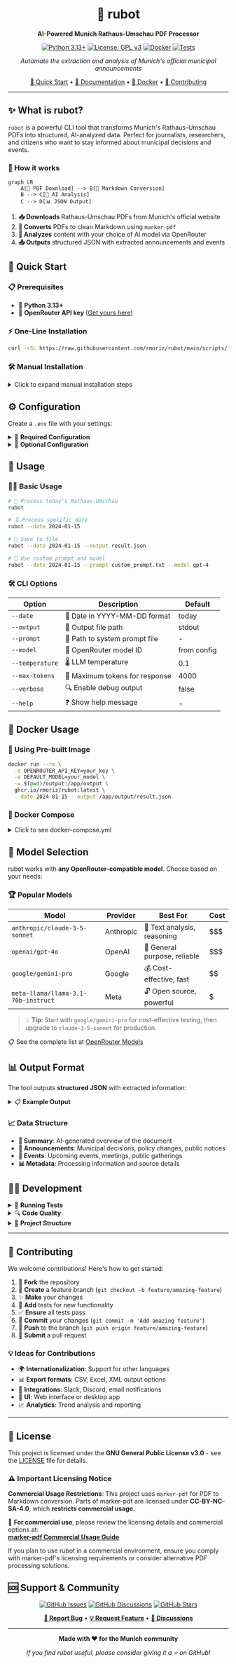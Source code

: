 <div align="center">

# 🤖 rubot

**AI-Powered Munich Rathaus-Umschau PDF Processor**

[![Python 3.13+](https://img.shields.io/badge/python-3.13+-blue.svg)](https://www.python.org/downloads/)
[![License: GPL v3](https://img.shields.io/badge/License-GPLv3-blue.svg)](https://www.gnu.org/licenses/gpl-3.0)
[![Docker](https://img.shields.io/badge/docker-available-blue.svg)](https://github.com/rmoriz/rubot/pkgs/container/rubot)
[![Tests](https://github.com/rmoriz/rubot/workflows/Test%20rubot/badge.svg)](https://github.com/rmoriz/rubot/actions)

*Automate the extraction and analysis of Munich's official municipal announcements*

[🚀 Quick Start](#-quick-start) • [📖 Documentation](#-configuration) • [🐳 Docker](#-docker-usage) • [🤝 Contributing](#-contributing)

</div>

---

## ✨ What is rubot?

`rubot` is a powerful CLI tool that transforms Munich's Rathaus-Umschau PDFs into structured, AI-analyzed data. Perfect for journalists, researchers, and citizens who want to stay informed about municipal decisions and events.

### 🔄 How it works

```mermaid
graph LR
    A[📄 PDF Download] --> B[📝 Markdown Conversion]
    B --> C[🤖 AI Analysis]
    C --> D[📊 JSON Output]
```

1. **📥 Downloads** Rathaus-Umschau PDFs from Munich's official website
2. **🔄 Converts** PDFs to clean Markdown using `marker-pdf`
3. **🧠 Analyzes** content with your choice of AI model via OpenRouter
4. **📤 Outputs** structured JSON with extracted announcements and events

## 🚀 Quick Start

### 📋 Prerequisites

- 🐍 **Python 3.13+**
- 🔑 **OpenRouter API key** ([Get yours here](https://openrouter.ai/))

### ⚡ One-Line Installation

```bash
curl -sSL https://raw.githubusercontent.com/rmoriz/rubot/main/scripts/install.sh | bash
```

### 🛠️ Manual Installation

<details>
<summary>Click to expand manual installation steps</summary>

```bash
# Clone the repository
git clone https://github.com/rmoriz/rubot.git
cd rubot

# Create virtual environment
python -m venv rubot-env
source rubot-env/bin/activate  # On Windows: rubot-env\Scripts\activate

# Install dependencies
pip install -r requirements.txt
pip install git+https://github.com/datalab-to/marker.git
```

</details>

## ⚙️ Configuration

Create a `.env` file with your settings:

<details>
<summary>📝 <strong>Required Configuration</strong></summary>

```bash
# 🔑 API Configuration (Required)
OPENROUTER_API_KEY=your_openrouter_api_key_here
DEFAULT_MODEL=your_preferred_model_here

# 💬 System Prompt (Required - choose one)
DEFAULT_SYSTEM_PROMPT="Analyze the following Rathaus-Umschau content..."
# OR use a prompt file:
# DEFAULT_PROMPT_FILE=prompts/default.txt
```

</details>

<details>
<summary>🔧 <strong>Optional Configuration</strong></summary>

```bash
# 🌐 Network Settings
REQUEST_TIMEOUT=120
OPENROUTER_TIMEOUT=120
MARKER_TIMEOUT=600
MAX_RETRIES=3
RETRY_DELAY=1.0

# 💾 Cache Settings
CACHE_ENABLED=true
CACHE_DIR=
CACHE_MAX_AGE_HOURS=24

# 📄 Processing Settings
MAX_PDF_PAGES=100

# 📊 Output Settings
OUTPUT_FORMAT=json
JSON_INDENT=2
```

</details>

## 🎯 Usage

### 🏃‍♂️ Basic Usage

```bash
# 📅 Process today's Rathaus-Umschau
rubot

# 🗓️ Process specific date
rubot --date 2024-01-15

# 💾 Save to file
rubot --date 2024-01-15 --output result.json

# 🎨 Use custom prompt and model
rubot --date 2024-01-15 --prompt custom_prompt.txt --model gpt-4
```

### 🛠️ CLI Options

| Option | Description | Default |
|--------|-------------|---------|
| `--date` | 📅 Date in YYYY-MM-DD format | today |
| `--output` | 📁 Output file path | stdout |
| `--prompt` | 📝 Path to system prompt file | - |
| `--model` | 🤖 OpenRouter model ID | from config |
| `--temperature` | 🌡️ LLM temperature | 0.1 |
| `--max-tokens` | 🔢 Maximum tokens for response | 4000 |
| `--verbose` | 🔍 Enable debug output | false |
| `--help` | ❓ Show help message | - |

## 🐳 Docker Usage

### 🚢 Using Pre-built Image

```bash
docker run --rm \
  -e OPENROUTER_API_KEY=your_key \
  -e DEFAULT_MODEL=your_model \
  -v $(pwd)/output:/app/output \
  ghcr.io/rmoriz/rubot:latest \
  --date 2024-01-15 --output /app/output/result.json
```

### 🐙 Docker Compose

<details>
<summary>Click to see docker-compose.yml</summary>

```yaml
version: '3.8'
services:
  rubot:
    image: ghcr.io/rmoriz/rubot:latest
    environment:
      - OPENROUTER_API_KEY=${OPENROUTER_API_KEY}
      - DEFAULT_MODEL=${DEFAULT_MODEL}
      - CACHE_ENABLED=true
      - CACHE_MAX_AGE_HOURS=24
    volumes:
      - ./cache:/app/cache
      - ./output:/app/output
    command: ["--date", "2024-01-15", "--output", "/app/output/result.json", "--verbose"]
```

</details>

## 🧠 Model Selection

rubot works with **any OpenRouter-compatible model**. Choose based on your needs:

### 🏆 Popular Models

| Model | Provider | Best For | Cost |
|-------|----------|----------|------|
| `anthropic/claude-3-5-sonnet` | Anthropic | 📝 Text analysis, reasoning | $$$ |
| `openai/gpt-4o` | OpenAI | 🎯 General purpose, reliable | $$$ |
| `google/gemini-pro` | Google | 💰 Cost-effective, fast | $$ |
| `meta-llama/llama-3.1-70b-instruct` | Meta | 🔓 Open source, powerful | $ |

> 💡 **Tip**: Start with `google/gemini-pro` for cost-effective testing, then upgrade to `claude-3-5-sonnet` for production.

📋 See the complete list at [OpenRouter Models](https://openrouter.ai/models)

## 📊 Output Format

The tool outputs **structured JSON** with extracted information:

<details>
<summary>📋 <strong>Example Output</strong></summary>

```json
{
  "summary": "Brief summary of the document",
  "announcements": [
    {
      "title": "Announcement Title",
      "description": "Detailed description", 
      "category": "municipal_decision",
      "date": "2024-01-15",
      "location": "Munich City Hall"
    }
  ],
  "events": [
    {
      "title": "Event Title",
      "date": "2024-01-20", 
      "time": "14:00",
      "location": "Event Location",
      "description": "Event description"
    }
  ],
  "metadata": {
    "source_date": "2024-01-15",
    "processed_at": "2024-01-15T10:30:00Z",
    "model_used": "anthropic/claude-3-5-sonnet"
  }
}
```

</details>

### 📈 Data Structure

- **📝 Summary**: AI-generated overview of the document
- **📢 Announcements**: Municipal decisions, policy changes, public notices
- **🎉 Events**: Upcoming events, meetings, public gatherings  
- **📊 Metadata**: Processing information and source details

## 👨‍💻 Development

<details>
<summary>🧪 <strong>Running Tests</strong></summary>

```bash
# Run all tests
pytest

# Run with coverage
pytest --cov=rubot --cov-report=html

# Run specific test file
pytest tests/test_simple.py -v
```

</details>

<details>
<summary>🔍 <strong>Code Quality</strong></summary>

```bash
# 🧹 Linting
flake8 rubot/

# 🔍 Type checking  
mypy rubot/

# ✨ Formatting
black rubot/
```

</details>

<details>
<summary>📁 <strong>Project Structure</strong></summary>

```
rubot/
├── 🤖 rubot/
│   ├── __init__.py
│   ├── __main__.py
│   ├── cli.py          # 🖥️ CLI interface
│   ├── config.py       # ⚙️ Configuration management
│   ├── downloader.py   # 📥 PDF downloading
│   ├── marker.py       # 🔄 PDF to Markdown conversion
│   ├── llm.py          # 🧠 OpenRouter API integration
│   ├── cache.py        # 💾 Caching functionality
│   ├── retry.py        # 🔄 Retry mechanisms
│   ├── models.py       # 📊 Data models
│   └── utils.py        # 🛠️ Utility functions
├── 🧪 tests/           # Test suite
├── 📚 examples/        # Usage examples
├── 💬 prompts/         # System prompt templates
└── 📖 docs/            # Documentation
```

</details>

---

## 🤝 Contributing

We welcome contributions! Here's how to get started:

1. 🍴 **Fork** the repository
2. 🌿 **Create** a feature branch (`git checkout -b feature/amazing-feature`)
3. ✨ **Make** your changes
4. 🧪 **Add** tests for new functionality
5. ✅ **Ensure** all tests pass
6. 📝 **Commit** your changes (`git commit -m 'Add amazing feature'`)
7. 🚀 **Push** to the branch (`git push origin feature/amazing-feature`)
8. 🎯 **Submit** a pull request

### 💡 Ideas for Contributions

- 🌍 **Internationalization**: Support for other languages
- 📊 **Export formats**: CSV, Excel, XML output options
- 🔌 **Integrations**: Slack, Discord, email notifications
- 🎨 **UI**: Web interface or desktop app
- 📈 **Analytics**: Trend analysis and reporting

---

## 📄 License

This project is licensed under the **GNU General Public License v3.0** - see the [LICENSE](LICENSE) file for details.

### ⚠️ Important Licensing Notice

**Commercial Usage Restrictions**: This project uses `marker-pdf` for PDF to Markdown conversion. Parts of marker-pdf are licensed under **CC-BY-NC-SA-4.0**, which **restricts commercial usage**. 

🔗 **For commercial use**, please review the licensing details and commercial options at:  
**[marker-pdf Commercial Usage Guide](https://github.com/datalab-to/marker/blob/master/README.md#commercial-usage)**

If you plan to use rubot in a commercial environment, ensure you comply with marker-pdf's licensing requirements or consider alternative PDF processing solutions.

## 🆘 Support & Community

<div align="center">

[![GitHub Issues](https://img.shields.io/github/issues/rmoriz/rubot)](https://github.com/rmoriz/rubot/issues)
[![GitHub Discussions](https://img.shields.io/github/discussions/rmoriz/rubot)](https://github.com/rmoriz/rubot/discussions)
[![GitHub Stars](https://img.shields.io/github/stars/rmoriz/rubot?style=social)](https://github.com/rmoriz/rubot/stargazers)

**[🐛 Report Bug](https://github.com/rmoriz/rubot/issues/new?template=bug_report.md)** • **[💡 Request Feature](https://github.com/rmoriz/rubot/issues/new?template=feature_request.md)** • **[💬 Discussions](https://github.com/rmoriz/rubot/discussions)**

</div>

---

<div align="center">

**Made with ❤️ for the Munich community**

*If you find rubot useful, please consider giving it a ⭐ on GitHub!*

</div>